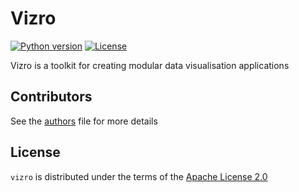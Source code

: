 # Vizro

[![Python version](https://img.shields.io/badge/python-3.8%20%7C%203.9%20%7C%203.10%20%7C%203.11-blue.svg)]()
[![License](https://img.shields.io/badge/license-Apache%202.0-blue.svg)]()

Vizro is a toolkit for creating modular data visualisation applications

## Contributors

See the [authors](https://github.com/mckinsey/vizro/blob/main/vizro-core/docs/pages/development/authors.md) file for more details

## License

`vizro` is distributed under the terms of the [Apache License 2.0](https://www.apache.org/licenses/LICENSE-2.0)
